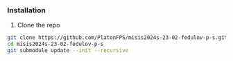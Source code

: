 ### Installation

1. Clone the repo
  ```sh
  git clone https://github.com/PlatonFPS/misis2024s-23-02-fedulov-p-s.git
  cd misis2024s-23-02-fedulov-p-s
  git submodule update --init --recursive
  ```